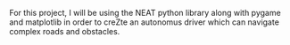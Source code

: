 For this project, I will be using the NEAT python library along with pygame and matplotlib in order to creZte an autonomus driver which can navigate complex roads and obstacles.
